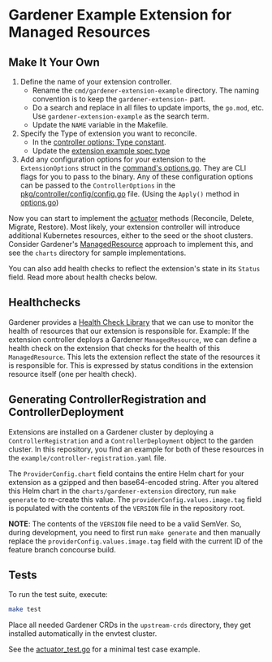 # Gardener Example Extension for Managed Resources

## Make It Your Own

1. Define the name of your extension controller.
   * Rename the `cmd/gardener-extension-example` directory. The naming
     convention is to keep the `gardener-extension-` part.
   * Do a search and replace in all files to update imports, the `go.mod`, etc.
     Use `gardener-extension-example` as the search term.
   * Update the `NAME` variable in the Makefile.
2. Specify the Type of extension you want to reconcile.
   * In the [controller options: Type constant](pkg/controller/add.go).
   * Update the [extension example spec.type](example/30-extension.yaml)
3. Add any configuration options for your extension to the `ExtensionOptions`
   struct in the [command's options.go](pkg/cmd/options.go). They are CLI flags
   for you to pass to the binary. Any  of these configuration options can be
   passed to the `ControllerOptions` in the
   [pkg/controller/config/config.go](pkg/controller/config/config.go) file.
   (Using the `Apply()` method in [options.go](pkg/cmd/options.go))

Now you can start to implement the [actuator](pkg/controller/actuator.go)
methods (Reconcile, Delete, Migrate, Restore). Most likely, your extension
controller will introduce additional Kubernetes resources, either to the seed or
the shoot clusters. Consider Gardener's
[ManagedResource](https://github.com/gardener/gardener/blob/master/docs/concepts/resource-manager.md)
approach to implement this, and see the `charts` directory for sample
implementations.

You can also add health checks to reflect the extension's state in its `Status`
field. Read more about health checks below.

## Healthchecks

Gardener provides a [Health Check Library](https://gardener.cloud/docs/gardener/extensions/healthcheck-library/)
that we can use to monitor the health of resources that our extension is
responsible for. Example: If the extension controller deploys a Gardener
`ManagedResource`, we can define a health check on the extension that checks for
the health of this `ManagedResource`. This lets the extension reflect the state
of the resources it is responsible for. This is expressed by status conditions
in the extension resource itself (one per health check).

## Generating ControllerRegistration and ControllerDeployment

Extensions are installed on a Gardener cluster by deploying a
`ControllerRegistration` and a `ControllerDeployment` object to the garden
cluster. In this repository, you find an example for both of these resources in
the `example/controller-registration.yaml` file. 

The `ProviderConfig.chart` field contains the entire Helm chart for your
extension as a gzipped and then base64-encoded string. After you altered this
Helm chart in the `charts/gardener-extension` directory, run `make generate` to
re-create this value. The `providerConfig.values.image.tag` field is populated
with the contents of the `VERSION` file in the repository root.

**NOTE**: The contents of the `VERSION` file need to be a valid SemVer. So,
during development, you need to first run `make generate` and then manually
replace the `providerConfig.values.image.tag` field with the current ID of the
feature branch concourse build.

## Tests

To run the test suite, execute:

```bash
make test
```

Place all needed Gardener CRDs in the `upstream-crds` directory, they get
installed automatically in the envtest cluster.

See the [actuator_test.go](./pkg/controller/actuator_test.go) for a minimal test
case example.
